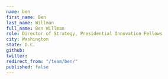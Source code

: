 ```yaml
---
name: ben
first_name: Ben
last_name: Willman
full_name: Ben Willman
role: Director of Strategy, Presidential Innovation Fellows
city: Washington
state: D.C.
github: 
twitter: 
redirect_from: "/team/ben/"
published: false
---
```



